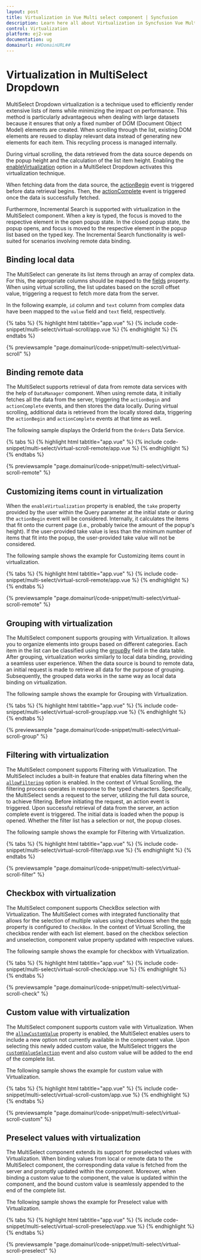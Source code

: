 ```yaml
---
layout: post
title: Virtualization in Vue Multi select component | Syncfusion
description: Learn here all about Virtualization in Syncfusion Vue Multi select component of Syncfusion Essential JS 2 and more.
control: Virtualization 
platform: ej2-vue
documentation: ug
domainurl: ##DomainURL##
---
```


# Virtualization in MultiSelect Dropdown

MultiSelect Dropdown virtualization is a technique used to efficiently render extensive lists of items while minimizing the impact on performance. This method is particularly advantageous when dealing with large datasets because it ensures that only a fixed number of DOM (Document Object Model) elements are created. When scrolling through the list, existing DOM elements are reused to display relevant data instead of generating new elements for each item. This recycling process is managed internally.

During virtual scrolling, the data retrieved from the data source depends on the popup height and the calculation of the list item height. Enabling the [enableVirtualization](../api/multi-select/#enableVirtualization) option in a MultiSelect Dropdown activates this virtualization technique.
 
When fetching data from the data source, the [actionBegin](../api/multi-select/#actionbegin) event is triggered before data retrieval begins. Then, the [actionComplete](../api/multi-select/#actioncomplete) event is triggered once the data is successfully fetched.

Furthermore, Incremental Search is supported with virtualization in the MultiSelect component. When a key is typed, the focus is moved to the respective element in the open popup state. In the closed popup state, the popup opens, and focus is moved to the respective element in the popup list based on the typed key. The Incremental Search functionality is well-suited for scenarios involving remote data binding.

## Binding local data

The MultiSelect can generate its list items through an array of complex data. For this, the appropriate columns should be mapped to the [fields](../api/multi-select/#fields) property. When using virtual scrolling, the list updates based on the scroll offset value, triggering a request to fetch more data from the server.

In the following example, `id` column and `text` column from complex data have been mapped to the `value` field and `text` field, respectively.

{% tabs %}
{% highlight html tabtitle="app.vue" %}
{% include code-snippet/multi-select/virtual-scroll/app.vue %}
{% endhighlight %}
{% endtabs %}
        
{% previewsample "page.domainurl/code-snippet/multi-select/virtual-scroll" %}

## Binding remote data

The MultiSelect supports retrieval of data from remote data services with the help of `DataManager` component. When using remote data, it initially fetches all the data from the server, triggering the `actionBegin` and `actionComplete` events, and then stores the data locally. During virtual scrolling, additional data is retrieved from the locally stored data, triggering the `actionBegin` and `actionComplete` events at that time as well.

The following sample displays the OrderId from the `Orders` Data Service.

{% tabs %}
{% highlight html tabtitle="app.vue" %}
{% include code-snippet/multi-select/virtual-scroll-remote/app.vue %}
{% endhighlight %}
{% endtabs %}
        
{% previewsample "page.domainurl/code-snippet/multi-select/virtual-scroll-remote" %}


## Customizing items count in virtualization 

When the `enableVirtualization` property is enabled, the `take` property provided by the user within the Query parameter at the initial state or during the `actionBegin` event will be considered. Internally, it calculates the items that fit onto the current page (i.e., probably twice the amount of the popup's height). If the user-provided take value is less than the minimum number of items that fit into the popup, the user-provided take value will not be considered.

The following sample shows the example for Customizing items count in virtualization.

{% tabs %}
{% highlight html tabtitle="app.vue" %}
{% include code-snippet/multi-select/virtual-scroll-remote/app.vue %}
{% endhighlight %}
{% endtabs %}
        
{% previewsample "page.domainurl/code-snippet/multi-select/virtual-scroll-remote" %}

## Grouping with virtualization

The MultiSelect component supports grouping with Virtualization. It allows you to organize elements into groups based on different categories. Each item in the list can be classified using the [groupBy](../api/multi-select/#fields) field in the data table. After grouping, virtualization works similarly to local data binding, providing a seamless user experience. When the data source is bound to remote data, an initial request is made to retrieve all data for the purpose of grouping. Subsequently, the grouped data works in the same way as local data binding on virtualization. 

The following sample shows the example for Grouping with Virtualization. 

{% tabs %}
{% highlight html tabtitle="app.vue" %}
{% include code-snippet/multi-select/virtual-scroll-group/app.vue %}
{% endhighlight %}
{% endtabs %}
        
{% previewsample "page.domainurl/code-snippet/multi-select/virtual-scroll-group" %}

## Filtering with virtualization

The MultiSelect component supports Filtering with Virtualization. The MultiSelect includes a built-in feature that enables data filtering when the [`allowFiltering`](../api/multi-select/#allowfiltering) option is enabled. In the context of Virtual Scrolling, the filtering process operates in response to the typed characters. Specifically, the MultiSelect sends a request to the server, utilizing the full data source, to achieve filtering. Before initiating the request, an action event is triggered. Upon successful retrieval of data from the server, an action complete event is triggered. The initial data is loaded when the popup is opened. Whether the filter list has a selection or not, the popup closes.

The following sample shows the example for Filtering with Virtualization.

{% tabs %}
{% highlight html tabtitle="app.vue" %}
{% include code-snippet/multi-select/virtual-scroll-filter/app.vue %}
{% endhighlight %}
{% endtabs %}
        
{% previewsample "page.domainurl/code-snippet/multi-select/virtual-scroll-filter" %}

## Checkbox with virtualization

The MultiSelect component supports CheckBox selection with Virtualization. The MultiSelect comes with integrated functionality that allows for the selection of multiple values using checkboxes when the [`mode`](../api/multi-select/#mode) property is configured to `CheckBox`. In the context of Virtual Scrolling, the checkbox render with each list element. based on the checkbox selection and unselection, component value property updated with respective values.

The following sample shows the example for checkbox with Virtualization.

{% tabs %}
{% highlight html tabtitle="app.vue" %}
{% include code-snippet/multi-select/virtual-scroll-check/app.vue %}
{% endhighlight %}
{% endtabs %}
        
{% previewsample "page.domainurl/code-snippet/multi-select/virtual-scroll-check" %}

## Custom value with virtualization

The MultiSelect component supports custom valie with Virtualization. When the [`allowCustomValue`](../api/multi-select/#allowcustomvalue) property is enabled, the MultiSelect enables users to include a new option not currently available in the component value. Upon selecting this newly added custom value, the MultiSelect triggers the [`customValueSelection`](../api/multi-select/#customvalueselection) event and also custom value will be added to the end of the complete list.

The following sample shows the example for custom value with Virtualization.

{% tabs %}
{% highlight html tabtitle="app.vue" %}
{% include code-snippet/multi-select/virtual-scroll-custom/app.vue %}
{% endhighlight %}
{% endtabs %}
        
{% previewsample "page.domainurl/code-snippet/multi-select/virtual-scroll-custom" %}

## Preselect values with virtualization

The MultiSelect component extends its support for preselected values with Virtualization. When binding values from local or remote data to the MultiSelect component, the corresponding data value is fetched from the server and promptly updated within the component. Moreover, when binding a custom value to the component, the value is updated within the component, and the bound custom value is seamlessly appended to the end of the complete list.

The following sample shows the example for Preselect value with Virtualization.

{% tabs %}
{% highlight html tabtitle="app.vue" %}
{% include code-snippet/multi-select/virtual-scroll-preselect/app.vue %}
{% endhighlight %}
{% endtabs %}
        
{% previewsample "page.domainurl/code-snippet/multi-select/virtual-scroll-preselect" %}

